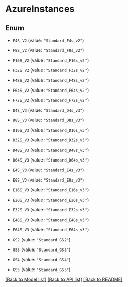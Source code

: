 # AzureInstances

## Enum


* `F4S_V2` (value: `"Standard_F4s_v2"`)

* `F8S_V2` (value: `"Standard_F8s_v2"`)

* `F16S_V2` (value: `"Standard_F16s_v2"`)

* `F32S_V2` (value: `"Standard_F32s_v2"`)

* `F48S_V2` (value: `"Standard_F48s_v2"`)

* `F64S_V2` (value: `"Standard_F64s_v2"`)

* `F72S_V2` (value: `"Standard_F72s_v2"`)

* `D4S_V3` (value: `"Standard_D4s_v3"`)

* `D8S_V3` (value: `"Standard_D8s_v3"`)

* `D16S_V3` (value: `"Standard_D16s_v3"`)

* `D32S_V3` (value: `"Standard_D32s_v3"`)

* `D48S_V3` (value: `"Standard_D48s_v3"`)

* `D64S_V3` (value: `"Standard_D64s_v3"`)

* `E4S_V3` (value: `"Standard_E4s_v3"`)

* `E8S_V3` (value: `"Standard_E8s_v3"`)

* `E16S_V3` (value: `"Standard_E16s_v3"`)

* `E20S_V3` (value: `"Standard_E20s_v3"`)

* `E32S_V3` (value: `"Standard_E32s_v3"`)

* `E48S_V3` (value: `"Standard_E48s_v3"`)

* `E64S_V3` (value: `"Standard_E64s_v3"`)

* `GS2` (value: `"Standard_GS2"`)

* `GS3` (value: `"Standard_GS3"`)

* `GS4` (value: `"Standard_GS4"`)

* `GS5` (value: `"Standard_GS5"`)


[[Back to Model list]](../README.md#documentation-for-models) [[Back to API list]](../README.md#documentation-for-api-endpoints) [[Back to README]](../README.md)


